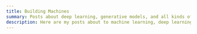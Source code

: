 ```yaml
---
title: Building Machines
summary: Posts about deep learning, generative models, and all kinds of machines.
description: Here are my posts about to machine learning, deep learning, generative models, computer vision, computers, robotics, AI, and mechanical engineering.
---
```


